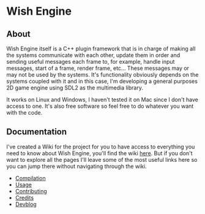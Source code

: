 # Wish Engine

## About

Wish Engine itself is a C++ plugin framework that is in charge of making all the systems communicate with each other, update them in order 
and sending useful messages each frame to, for example, handle input messages, start of a frame, render frame, etc... These messages may or may 
not be used by the systems. 
It's functionality obviously depends on the systems coupled with it and in this case, I'm developing a general purposes 2D game engine using SDL2 
as the multimedia library.

It works on Linux and Windows, I haven't tested it on Mac since I don't have access to one. It's also free software so feel free to do whatever you want with 
the code.

## Documentation

I've created a Wiki for the project for you to have access to everything you need to know about Wish Engine, you'll find the wiki [here](https://github.com/StrellyN/WishEngine/wiki). But if you don't 
want to explore all the pages I'll leave some of the most useful links here so you can jump there without navigating through the wiki.

 - [Compilation](https://github.com/StrellyN/WishEngine/wiki/Compilation)
 - [Usage](https://github.com/StrellyN/WishEngine/wiki/Usage)
 - [Contributing](https://github.com/StrellyN/WishEngine/wiki/Contributing)
 - [Credits](https://github.com/StrellyN/WishEngine/wiki/Credits)
 - [Devblog](https://github.com/StrellyN/WishEngine/wiki/Devblog)
